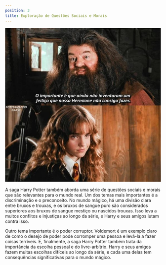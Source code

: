 ```yaml
---
position: 3
title: Exploração de Questões Sociais e Morais
---
```

![Hogwarts](../../static/img/sangue_ruim.jpg)

A saga Harry Potter também aborda uma série de questões sociais e morais que são relevantes para o mundo real. Um dos temas mais importantes é a discriminação e o preconceito. No mundo mágico, há uma divisão clara entre bruxos e trouxas, e os bruxos de sangue puro são considerados superiores aos bruxos de sangue mestiço ou nascidos trouxas. Isso leva a muitos conflitos e injustiças ao longo da série, e Harry e seus amigos lutam contra isso.

Outro tema importante é o poder corruptor. Voldemort é um exemplo claro de como o desejo de poder pode corromper uma pessoa e levá-la a fazer coisas terríveis. E, finalmente, a saga Harry Potter também trata da importância da escolha pessoal e do livre-arbítrio. Harry e seus amigos fazem muitas escolhas difíceis ao longo da série, e cada uma delas tem consequências significativas para o mundo mágico.
